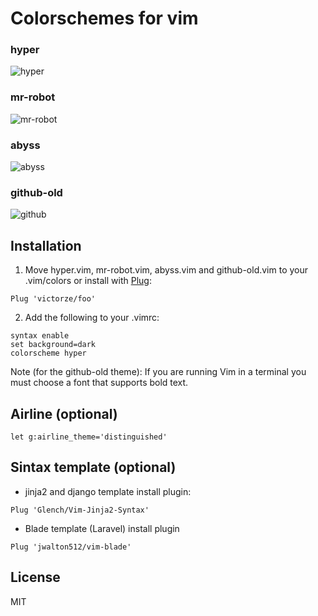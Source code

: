 # Colorschemes for vim

### hyper
![hyper](https://raw.githubusercontent.com/victorze/foo/master/img/hyper_.png)

### mr-robot
![mr-robot](https://raw.githubusercontent.com/victorze/foo/master/img/mr-robot.png)

### abyss
![abyss](https://raw.githubusercontent.com/victorze/foo/master/img/abyss_.png)

### github-old
![github](https://raw.githubusercontent.com/victorze/foo/master/img/github_.png)

## Installation
1. Move hyper.vim, mr-robot.vim, abyss.vim and github-old.vim to your .vim/colors
or install with [Plug](https://github.com/junegunn/vim-plug):

```vim
Plug 'victorze/foo'
```

2. Add the following to your .vimrc:

```vim
syntax enable
set background=dark
colorscheme hyper
```

Note (for the github-old theme): If you are running Vim in a terminal you must choose a font that supports bold text.

## Airline (optional)

```vim
let g:airline_theme='distinguished'
```

## Sintax template (optional)

- jinja2 and django template install plugin:

```vim
Plug 'Glench/Vim-Jinja2-Syntax'
```

- Blade template (Laravel) install plugin
```vim
Plug 'jwalton512/vim-blade'
```

License
---
MIT
